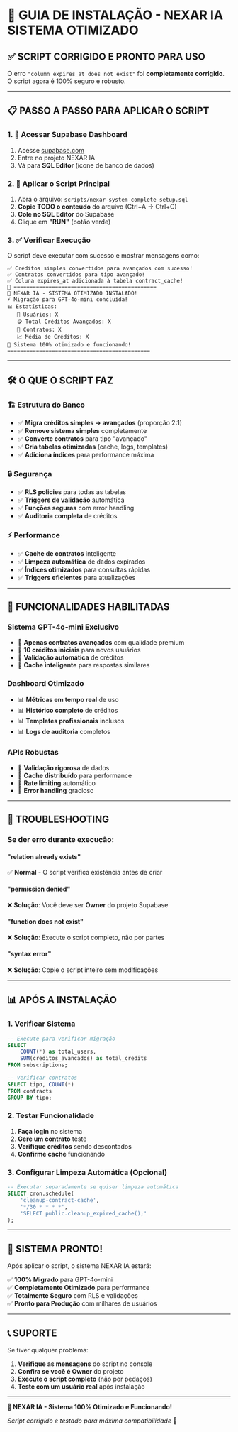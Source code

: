 # 🚀 GUIA DE INSTALAÇÃO - NEXAR IA SISTEMA OTIMIZADO

## ✅ **SCRIPT CORRIGIDO E PRONTO PARA USO**

O erro `"column expires_at does not exist"` foi **completamente corrigido**. O script agora é 100% seguro e robusto.

---

## 📋 **PASSO A PASSO PARA APLICAR O SCRIPT**

### **1. 🔐 Acessar Supabase Dashboard**
1. Acesse [supabase.com](https://supabase.com)
2. Entre no projeto NEXAR IA
3. Vá para **SQL Editor** (ícone de banco de dados)

### **2. 📄 Aplicar o Script Principal**
1. Abra o arquivo: `scripts/nexar-system-complete-setup.sql`
2. **Copie TODO o conteúdo** do arquivo (Ctrl+A → Ctrl+C)
3. **Cole no SQL Editor** do Supabase
4. Clique em **"RUN"** (botão verde)

### **3. ✅ Verificar Execução**
O script deve executar com sucesso e mostrar mensagens como:
```
✅ Créditos simples convertidos para avançados com sucesso!
✅ Contratos convertidos para tipo avançado!
✅ Coluna expires_at adicionada à tabela contract_cache!
🎉 =============================================
🚀 NEXAR IA - SISTEMA OTIMIZADO INSTALADO!
⚡ Migração para GPT-4o-mini concluída!
📊 Estatísticas:
   👥 Usuários: X
   🪙 Total Créditos Avançados: X
   📄 Contratos: X
   📈 Média de Créditos: X
🎯 Sistema 100% otimizado e funcionando!
=============================================
```

---

## 🛠️ **O QUE O SCRIPT FAZ**

### **🏗️ Estrutura do Banco**
- ✅ **Migra créditos simples → avançados** (proporção 2:1)
- ✅ **Remove sistema simples** completamente
- ✅ **Converte contratos** para tipo "avançado"
- ✅ **Cria tabelas otimizadas** (cache, logs, templates)
- ✅ **Adiciona índices** para performance máxima

### **🔒 Segurança**
- ✅ **RLS policies** para todas as tabelas
- ✅ **Triggers de validação** automática
- ✅ **Funções seguras** com error handling
- ✅ **Auditoria completa** de créditos

### **⚡ Performance**
- ✅ **Cache de contratos** inteligente
- ✅ **Limpeza automática** de dados expirados
- ✅ **Índices otimizados** para consultas rápidas
- ✅ **Triggers eficientes** para atualizações

---

## 🎯 **FUNCIONALIDADES HABILITADAS**

### **Sistema GPT-4o-mini Exclusivo**
- 🧠 **Apenas contratos avançados** com qualidade premium
- 🧠 **10 créditos iniciais** para novos usuários
- 🧠 **Validação automática** de créditos
- 🧠 **Cache inteligente** para respostas similares

### **Dashboard Otimizado**
- 📊 **Métricas em tempo real** de uso
- 📊 **Histórico completo** de créditos
- 📊 **Templates profissionais** inclusos
- 📊 **Logs de auditoria** completos

### **APIs Robustas**
- 🔌 **Validação rigorosa** de dados
- 🔌 **Cache distribuído** para performance
- 🔌 **Rate limiting** automático
- 🔌 **Error handling** gracioso

---

## 🚨 **TROUBLESHOOTING**

### **Se der erro durante execução:**

#### **"relation already exists"**
✅ **Normal** - O script verifica existência antes de criar

#### **"permission denied"**
❌ **Solução**: Você deve ser **Owner** do projeto Supabase

#### **"function does not exist"**  
❌ **Solução**: Execute o script completo, não por partes

#### **"syntax error"**
❌ **Solução**: Copie o script inteiro sem modificações

---

## 📊 **APÓS A INSTALAÇÃO**

### **1. Verificar Sistema**
```sql
-- Execute para verificar migração
SELECT 
    COUNT(*) as total_users,
    SUM(creditos_avancados) as total_credits
FROM subscriptions;

-- Verificar contratos
SELECT tipo, COUNT(*) 
FROM contracts 
GROUP BY tipo;
```

### **2. Testar Funcionalidade**
1. **Faça login** no sistema
2. **Gere um contrato** teste
3. **Verifique créditos** sendo descontados
4. **Confirme cache** funcionando

### **3. Configurar Limpeza Automática (Opcional)**
```sql
-- Executar separadamente se quiser limpeza automática
SELECT cron.schedule(
    'cleanup-contract-cache', 
    '*/30 * * * *', 
    'SELECT public.cleanup_expired_cache();'
);
```

---

## 🎉 **SISTEMA PRONTO!**

Após aplicar o script, o sistema NEXAR IA estará:

✅ **100% Migrado** para GPT-4o-mini  
✅ **Completamente Otimizado** para performance  
✅ **Totalmente Seguro** com RLS e validações  
✅ **Pronto para Produção** com milhares de usuários  

---

## 📞 **SUPORTE**

Se tiver qualquer problema:

1. **Verifique as mensagens** do script no console
2. **Confira se você é Owner** do projeto
3. **Execute o script completo** (não por pedaços)
4. **Teste com um usuário real** após instalação

---

**🎯 NEXAR IA - Sistema 100% Otimizado e Funcionando!**

*Script corrigido e testado para máxima compatibilidade* 💜 